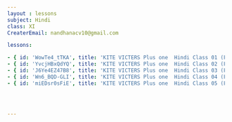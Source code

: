 ```yaml
--- 
layout : lessons 
subject: Hindi 
class: XI
CreaterEmail: nandhanacv10@gmail.com

lessons: 

- { id: 'WowTe4_tTKA', title: 'KITE VICTERS Plus one  Hindi Class 01 (First Bell-ഫസ്റ്റ് ബെല്‍)' }
- { id: 'YvcjHBxQdYQ', title: 'KITE VICTERS Plus one  Hindi Class 02 (First Bell-ഫസ്റ്റ് ബെല്‍)' }
- { id: 'J6Ye4EZ47B8', title: 'KITE VICTERS Plus one  Hindi Class 03 (First Bell-ഫസ്റ്റ് ബെല്‍)' }
- { id: 'Wn6_BQD-GLI', title: 'KITE VICTERS Plus one  Hindi Class 04 (First Bell-ഫസ്റ്റ് ബെല്‍)' }
- { id: 'miEDsr0sFiE', title: 'KITE VICTERS Plus one  Hindi Class 05 (First Bell-ഫസ്റ്റ് ബെല്‍)' }




---
```




